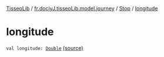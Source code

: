 [TisseoLib](../../index.md) / [fr.docjyJ.tisseoLib.model.journey](../index.md) / [Stop](index.md) / [longitude](./longitude.md)

# longitude

`val longitude: `[`Double`](https://kotlinlang.org/api/latest/jvm/stdlib/kotlin/-double/index.html) [(source)](https://github.com/docjyJ/TisseoLib/tree/master/src/main/kotlin/fr/docjyJ/tisseoLib/model/journey/Stop.kt#L21)